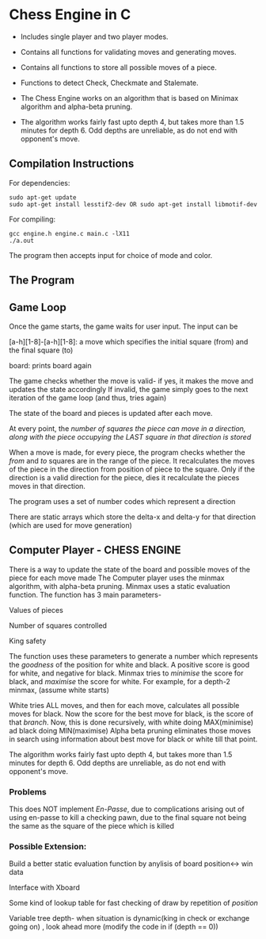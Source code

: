 # Chess Engine in C

* Includes single player and two player modes.

* Contains all functions for validating moves and generating moves.

* Contains all functions to store all possible moves of a piece.

* Functions to detect Check, Checkmate and Stalemate.

* The Chess Engine works on an algorithm that is based on Minimax algorithm and alpha-beta pruning.

* The algorithm works fairly fast upto depth 4, but takes more than 1.5 minutes for depth 6. Odd depths are unreliable, as do not end with opponent's move.

## Compilation Instructions 

For dependencies: 
```
sudo apt-get update 
sudo apt-get install lesstif2-dev OR sudo apt-get install libmotif-dev
```

For compiling:
```
gcc engine.h engine.c main.c -lX11
./a.out
````

The program then accepts input for choice of mode and color.


## The Program

## Game Loop
Once the game starts, the game waits for user input. The input can be

[a-h][1-8]-[a-h][1-8]: a move which specifies the initial square (from) and the final square (to)

board: prints board again

The game checks whether the move is valid- if yes, it makes the move and updates the state accordingly
If invalid, the game simply goes to the next iteration of the game loop (and thus, tries again)

The state of the board and pieces is updated after each move. 

At every point, the *number of squares the piece  can move in a direction, along with the piece occupying the LAST square in that direction is stored*

When a move is made, for every piece, the program checks whether the *from* and *to* squares are in the range of the piece. It recalculates the moves of the piece in the direction from position of piece to the square. Only if the direction is a valid direction for the piece, dies it recalculate the pieces moves in that direction.

The program uses a set of number codes which represent a direction 

There are static arrays which store the delta-x and delta-y for that direction (which are used for move generation)

## Computer Player - CHESS ENGINE
There is a way to update the state of the board and possible moves of the piece for each move made
The Computer player uses the minmax algorithm, with alpha-beta pruning. 
Minmax uses a static evaluation function. The function has 3 main parameters-

Values of pieces

Number of squares controlled

King safety

The function uses these parameters to generate a number which represents the *goodness* of the position for white and black. A positive score is good for white, and negative for black. Minmax tries to *minimise* the score for black, and *maximise* the score for white. 
For example, for a depth-2 minmax, (assume white starts)

White tries ALL moves, and then for each move, calculates all possible moves for black. Now the score for the best move for black, is the score of that *branch*. Now, this is done recursively, with white doing MAX(minimise) ad black doing MIN(maximise)
Alpha beta pruning eliminates those moves in search using information about best move for black or white till that point.

The algorithm works fairly fast upto depth 4, but takes more than 1.5 minutes for depth 6. Odd depths are unreliable, as do not end with opponent's move.


### Problems

This does NOT implement *En-Passe*, due to complications arising out of using en-passe to kill a checking pawn, due to the final square not being the same as the square of the piece which is killed


### Possible Extension:

Build a better static evaluation function by anylisis of board position<-> win data

Interface with Xboard

Some kind of lookup table for fast checking of draw by repetition of *position*

Variable tree depth- when situation is dynamic(king in check or exchange going on) , look ahead more (modify the code in if (depth == 0))
